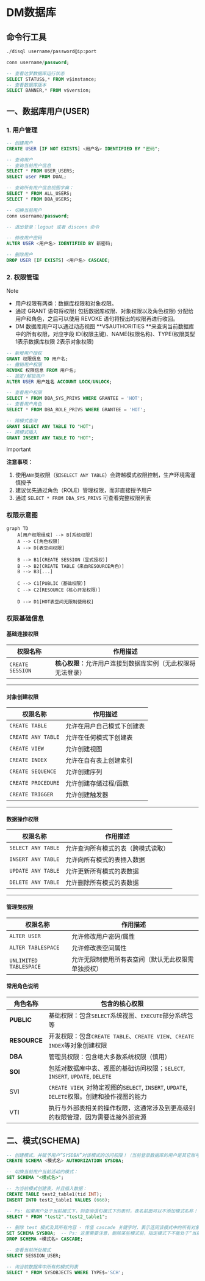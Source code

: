 # DM数据库

## 命令行工具

```bash
./disql username/password@ip:port
```

```sql
conn username/password;

-- 查看达梦数据库运行状态
SELECT STATUS$,* FROM v$instance;
-- 查看数据库版本
SELECT BANNER,* FROM v$version;
```

## 一、数据库用户(USER)

### 1. 用户管理

```sql
-- 创建用户
CREATE USER [IF NOT EXISTS] <用户名> IDENTIFIED BY "密码";

-- 查询用户
-- 查询当前用户信息
SELECT * FROM USER_USERS;
SELECT user FROM DUAL;

-- 查询所有用户信息视图字典：
SELECT * FROM ALL_USERS;
SELECT * FROM DBA_USERS;

-- 切换当前用户
conn username/password;

-- 退出登录：logout 或者 disconn 命令

-- 修改用户密码
ALTER USER <用户名> IDENTIFIED BY 新密码;

-- 删除用户
DROP USER [IF EXISTS] <用户名> CASCADE;
```

### 2. 权限管理

> [!NOTE]
>
> - 用户权限有两类：数据库权限和对象权限。
> - 通过 GRANT 语句将权限( 包括数据库权限、对象权限以及角色权限) 分配给用户和角色，之后可以使用 REVOKE 语句将授出的权限再进行收回。
> - DM 数据库用户可以通过动态视图 **V$AUTHORITIES **来查询当前数据库中的所有权限，对应字段 ID(权限主键)、NAME(权限名称)、TYPE(权限类型 1表示数据库权限 2表示对象权限)

```sql
-- 新增用户授权
GRANT 权限信息 TO 用户名;
-- 撤销用户权限
REVOKE 权限信息 FROM 用户名;
-- 锁定/解锁用户
ALTER USER 用户姓名 ACCOUNT LOCK/UNLOCK;

-- 查看用户权限
SELECT * FROM DBA_SYS_PRIVS WHERE GRANTEE = 'HOT';
-- 查看用户角色
SELECT * FROM DBA_ROLE_PRIVS WHERE GRANTEE = 'HOT';

-- 跨模式查询
GRANT SELECT ANY TABLE TO "HOT";
-- 跨模式插入
GRANT INSERT ANY TABLE TO "HOT";
```

> [!IMPORTANT]
>
> **注意事项**：
>
> 1. 使用`ANY`类权限（如`SELECT ANY TABLE`）会跨越模式权限控制，生产环境需谨慎授予
> 2. 建议优先通过角色（ROLE）管理权限，而非直接授予用户
> 3. 通过 `SELECT * FROM DBA_SYS_PRIVS` 可查看完整权限列表

### 权限示意图

```mermaid
graph TD
    A[用户权限组成] --> B[系统权限]
    A --> C[角色权限]
    A --> D[表空间权限]

    B --> B1[CREATE SESSION（显式授权）]
    B --> B2[CREATE TABLE（来自RESOURCE角色）]
    B --> B3[...]

    C --> C1[PUBLIC（基础权限）]
    C --> C2[RESOURCE（核心开发权限）]

    D --> D1[HOT表空间无限制使用权]
```



### 权限基础信息

#### **基础连接权限**

| 权限名称         | 作用描述                                                     |
| ---------------- | ------------------------------------------------------------ |
| `CREATE SESSION` | **核心权限**：允许用户连接到数据库实例（无此权限将无法登录） |

------

#### **对象创建权限**

| 权限名称           | 作用描述                   |
| ------------------ | -------------------------- |
| `CREATE TABLE`     | 允许在用户自己模式下创建表 |
| `CREATE ANY TABLE` | 允许在任何模式下创建表     |
| `CREATE VIEW`      | 允许创建视图               |
| `CREATE INDEX`     | 允许在自有表上创建索引     |
| `CREATE SEQUENCE`  | 允许创建序列               |
| `CREATE PROCEDURE` | 允许创建存储过程/函数      |
| `CREATE TRIGGER`   | 允许创建触发器             |

------

#### **数据操作权限**

| 权限名称           | 作用描述                           |
| ------------------ | ---------------------------------- |
| `SELECT ANY TABLE` | 允许查询所有模式的表（跨模式读取） |
| `INSERT ANY TABLE` | 允许向所有模式的表插入数据         |
| `UPDATE ANY TABLE` | 允许更新所有模式的表数据           |
| `DELETE ANY TABLE` | 允许删除所有模式的表数据           |

------

#### **管理类权限**

| 权限名称               | 作用描述                                           |
| ---------------------- | -------------------------------------------------- |
| `ALTER USER`           | 允许修改用户密码/属性                              |
| `ALTER TABLESPACE`     | 允许修改表空间属性                                 |
| `UNLIMITED TABLESPACE` | 允许无限制使用所有表空间（默认无此权限需单独授权） |

#### **常用角色说明**

| 角色名称     | 包含的核心权限                                               |
| ------------ | ------------------------------------------------------------ |
| **PUBLIC**   | 基础权限：包含`SELECT`系统视图、`EXECUTE`部分系统包等        |
| **RESOURCE** | 开发权限：包含`CREATE TABLE`、`CREATE VIEW`、`CREATE INDEX`等对象创建权限 |
| **DBA**      | 管理员权限：包含绝大多数系统权限（慎用）                     |
| **SOI**      | 包括对数据库中表、视图的基础访问权限；`SELECT`, `INSERT`, `UPDATE`, `DELETE` |
| SVI          | `CREATE VIEW`, 对特定视图的`SELECT`, `INSERT`, `UPDATE`, `DELETE`权限。创建和操作视图的能力 |
| VTI          | 执行与外部表相关的操作权限，这通常涉及到更高级别的权限管理，因为需要连接外部资源 |



## 二、模式(SCHEMA)

```sql
-- 创建模式，并赋予用户“SYSDBA”对该模式的访问权限！（当前登录数据库的用户是其它账号 SYSDBA）
CREATE SCHEMA <模式名> AUTHORIZATION SYSDBA;

-- 切换当前用户当前活动的模式：
SET SCHEMA "<模式名>";

-- 为当前模式创建表，并且插入数据：
CREATE TABLE test2_table1(tid INT);
INSERT INTO test2_table1 VALUES (666);

-- Ps: 如果用户处于当前模式下，则查询语句模式下的表时，表名前面可以不添加模式名称！
SELECT * FROM "test2"."test2_table1";

-- 删除 test 模式及其所有内容 - 传值 cascade 关键字时，表示连同该模式中的所有对象一并删除
SET SCHEMA SYSDBA;  -- Ps: 这里需要注意，删除某些模式前，指定模式下不能处于“当前状态”，需要切到其它模式后再操作！
DROP SCHEMA <模式名> CASCADE;

-- 查看当前所处模式
SELECT SESSION_USER;

-- 询当前数据库中所有的模式列表
SELECT * FROM SYSOBJECTS WHERE TYPE$='SCH';
```

